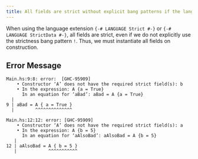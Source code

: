 ```yaml
---
title: All fields are strict without explicit bang patterns if the language extension is enabled
---
```


When using the language extension `{-# LANGUAGE Strict #-}` or `{-# LANGUAGE StrictData #-}`, all fields are strict, even if we do not explicitly use the strictness bang pattern `!`. Thus, we must instantiate all fields on construction.

## Error Message

```
Main.hs:9:8: error:  [GHC-95909]
    • Constructor ‘A’ does not have the required strict field(s): b
    • In the expression: A {a = True}
      In an equation for ‘aBad’: aBad = A {a = True}
  |
9 | aBad = A { a = True }
  |        ^^^^^^^^^^^^^^

Main.hs:12:12: error: [GHC-95909]
    • Constructor ‘A’ does not have the required strict field(s): a
    • In the expression: A {b = 5}
      In an equation for ‘aAlsoBad’: aAlsoBad = A {b = 5}
   |
12 | aAlsoBad = A { b = 5 }
   |            ^^^^^^^^^^^
```
